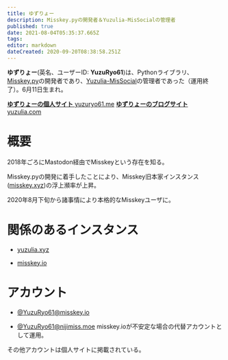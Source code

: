 ```yaml
---
title: ゆずりょー
description: Misskey.pyの開発者＆Yuzulia-MisSocialの管理者
published: true
date: 2021-08-04T05:35:37.665Z
tags: 
editor: markdown
dateCreated: 2020-09-20T08:38:58.251Z
---
```


**ゆずりょー**(英名、ユーザーID: **YuzuRyo61**)は、Pythonライブラリ、[Misskey.py](https://github.com/YuzuRyo61/Misskey.py)の開発者であり、[Yuzulia-MisSocial](/instances/yuzulia_xyz)の管理者であった（運用終了）。6月11日生まれ。

[**ゆずりょーの個人サイト** yuzuryo61.me](https://yuzuryo61.me)
[**ゆずりょーのブログサイト** yuzulia.com](https://yuzulia.com)

# 概要

2018年ごろにMastodon経由でMisskeyという存在を知る。

Misskey.pyの開発に着手したことにより、Misskey旧本家インスタンス([misskey.xyz](/instances/misskey_xyz))の浮上瀕率が上昇。

2020年8月下旬から諸事情により本格的なMisskeyユーザに。

# 関係のあるインスタンス

- [yuzulia.xyz](/instances/yuzulia_xyz)

- [misskey.io](/instances/misskey_io)
# アカウント

- [@YuzuRyo61@misskey.io](https://misskey.io/@YuzuRyo61)

- [@YuzuRyo61@nijimiss.moe](https://nijimiss.moe/@YuzuRyo61)
  misskey.ioが不安定な場合の代替アカウントとして運用。

その他アカウントは個人サイトに掲載されている。
